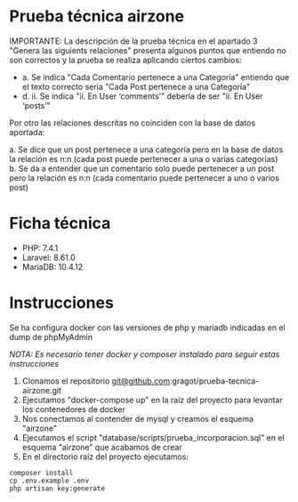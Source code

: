 # Prueba técnica airzone

IMPORTANTE: La descripción de la prueba técnica en el apartado
3 "Genera las siguients relaciones" presenta algunos puntos que entiendo no son correctos y la prueba se realiza aplicando ciertos cambios:

* a. Se indica "Cada Comentario pertenece a una Categoría" entiendo que el texto correcto sería "Cada Post pertenece a una Categoría"
* d. ii. Se indica "ii.	En User ‘comments’" debería de ser "ii.	En User ‘posts’"

Por otro las relaciones descritas no coinciden con la base de datos aportada:

a. Se dice que un post pertenece a una categoría pero en la base de datos la relación es n:n (cada post puede pertenecer a una o varias categorías) \
b. Se da a entender que un comentario solo puede pertenecer a un post pero la relación es n:n (cada comentario puede pertenecer a uno o varios post)

# Ficha técnica

* PHP: 7.4.1
* Laravel: 8.61.0
* MariaDB: 10.4.12

# Instrucciones

Se ha configura docker con las versiones de php y mariadb indicadas en el dump de phpMyAdmin

_NOTA: Es necesario tener docker y composer instalado para seguir estas instrucciones_

1. Clonamos el repositorio git@github.com:gragot/prueba-tecnica-airzone.git
2. Ejecutamos "docker-compose up" en la raíz del proyecto para levantar los contenedores de docker  
3. Nos conectamos al contender de mysql y creamos el esquema "airzone"
4. Ejecutamos el script "database/scripts/prueba_incorporacion.sql" en el esquema "airzone" que acabamos de crear 
5. En el directorio raíz del proyecto ejecutamos:

```
composer install
cp .env.example .env
php artisan key:generate
```
